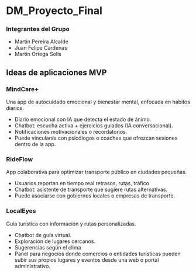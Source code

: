 # DM_Proyecto_Final

### Integrantes del Grupo
- Martin Pereira Alcalde
- Juan Felipe Cardenas
- Martin Ortega Solis

## Ideas de aplicaciones MVP

### MindCare+
Una app de autocuidado emocional y bienestar mental, enfocada en hábitos diarios.

- Diario emocional con IA que detecta el estado de ánimo.
- Chatbot: escucha activa + ejercicios guiados (IA conversacional).
- Notificaciones motivacionales o recordatorios.
- Puede vincularse con psicólogos o coaches que ofrezcan sesiones dentro de la app.

### RideFlow
App colaborativa para optimizar transporte público en ciudades pequeñas.

- Usuarios reportan en tiempo real retrasos, rutas, tráfico
- Chatbot: asistente de transporte que sugiere rutas alternativas.
- Puede asociarse con gobiernos locales o empresas de transporte.

### LocalEyes
Guía turística con información y rutas personalizadas.

- Chatbot de guía virtual.
- Exploración de lugares cercanos.
- Sugerencias según el clima
- Panel para negocios donde comercios o entidades turísticas pueden subir sus propios lugares y eventos desde una web o portal administrativo.
